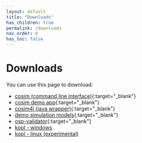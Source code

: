 ```yaml
---
layout: default
title: "Downloads"
has_children: true
permalink: /downloads
nav_order: 8
has_toc: false
---
```


# Downloads

You can use this page to download: 

- [cosim (command line interface)](https://github.com/open-simulation-platform/cosim-cli/releases){:target="_blank"}
- [cosim demo app](https://github.com/open-simulation-platform/cosim-demo-app/releases){:target="_blank"}
- [cosim4j (java wrapper)](https://github.com/open-simulation-platform/cosim4j/releases){:target="_blank"}
- [demo simulation models](https://github.com/open-simulation-platform/demo-cases/releases){:target="_blank"}
- [osp-validator](https://github.com/open-simulation-platform/osp-validator/releases){:target="_blank"}
- [kopl - windows](https://mooropt2.marintek.sintef.no/nexus/content/repositories/thirdparty/no/sintef/ocean/kopl/kopl/1.0.0/kopl-1.0.0-win32.x86_64.zip)
- [kopl - linux (experimental)](https://mooropt2.marintek.sintef.no/nexus/content/repositories/thirdparty/no/sintef/ocean/kopl/kopl/1.0.0/kopl-1.0.0-linux.gtk.x86_64.zip)

